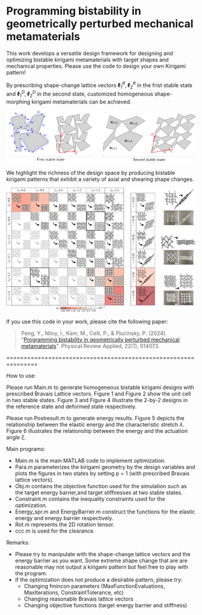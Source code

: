 # Programming bistability in geometrically perturbed mechanical metamaterials

This work develops a versatile design framework for designing and optimizing bistable kirigami metamaterials with target shapes and mechanical properties. Please use the code to design your own Kirigami pattern!

By prescribing shape-change lattice vectors $\boldsymbol{\ell}_1^R, \boldsymbol{\ell}_2^R$ in the frist stable state and $\boldsymbol{\ell}_1^D, \boldsymbol{\ell}_2^D$ in the second state, customized homogeneous shape-morphing kirigami metamaterials can be achieved.

<img src = "https://github.com/Hougeichao/Programming-bistability-in-geometrically-perturbed-mechanical-metamaterials/blob/main/Figure/Github_Fig1.png" width="1000"/>

We highlight the richness of the design space by producing bistable kirigami patterns that exhibit a variety of axial and shearing shape changes.

<img src = "https://github.com/Hougeichao/Programming-bistability-in-geometrically-perturbed-mechanical-metamaterials/blob/main/Figure/Design-exploration.png" width="1000"/>

If you use this code in your work, please cite the following paper:

>Peng, Y., Niloy, I., Kam, M., Celli, P., & Plucinsky, P. (2024). "[Programming bistability in geometrically perturbed mechanical metamaterials](https://doi-org.libproxy2.usc.edu/10.1103/PhysRevApplied.22.014073)". Physical Review Applied, 22(1), 014073.

===============================================================

How to use:

Please run Main.m to generate homogeneous bistable kirigami designs with prescribed Bravais Lattice vectors. Figure 1 and Figure 2 show the unit cell in two stable states. Figure 3 and Figure 4 illustrate the 2-by-2 designs in the reference state and deformed state respectively. 

Please run Postresult.m to generate energy results. Figure 5 depicts the relationship between the elastic energy and the characteristic stretch $\lambda$. Figure 6 illustrates the relationship between the energy and the actuation angle $\xi$.

Main programs:

* Main.m is the main MATLAB code to implement optimization.
* Para.m parameterizes the kirigami geometry by the design variables and plots the figures in two states by setting p = 1 (with prescribed Bravais lattice vectors).
* Obj.m contains the objective function used for the simulation such as the target energy barrier,and target stiffnesses at two stable states.
* Constraint.m contains the inequality constraints used for the optimization.
* Energy_spr.m and EnergyBarrier.m construct the functions for the elastic energy and energy barrier respectively.  
* Rot.m represents the 2D rotation tensor.
* ccc.m is used for the clearance.

Remarks:
* Please try to manipulate with the shape-change lattice vectors and the energy barrier as you want. Some extreme shape change that are are reasonable may not output a kirigami pattern but feel free to play with the program.
* If the optimization does not produce a desirable pattern, please try:
  * Changing fmincon parameters (MaxFunctionEvaluations, MaxIterations, ConstraintTolerance, etc)
  * Changing reasonable Bravais lattice vectors
  * Changing objective functions (target energy barrier and stiffness)
